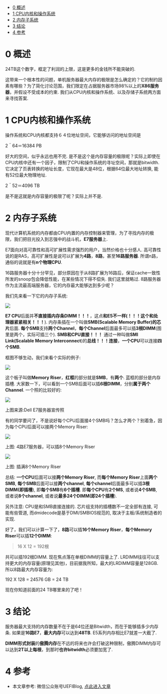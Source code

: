 
<!-- @import "[TOC]" {cmd="toc" depthFrom=1 depthTo=6 orderedList=false} -->

<!-- code_chunk_output -->

* [0 概述](#0-概述)
* [1 CPU内核和操作系统](#1-cpu内核和操作系统)
* [2 内存子系统](#2-内存子系统)
* [3 结论](#3-结论)
* [4 参考](#4-参考)

<!-- /code_chunk_output -->

# 0 概述

24TB这个数字，框定了利润的上限，这是更多的金钱所不能突破的. 

这带来一个根本性的问题，单机服务器最大内存的极限是怎么确定的？它的制约因素有哪些？为了简化讨论范围，我们限定在占据服务器市场98%以上的**X86服务器**，并假设不受成本的约束. 我们从CPU内核和操作系统、以及存储子系统两方面来寻找答案. 

# 1 CPU内核和操作系统

操作系统和CPU内核都支持６４位地址空间，它能够访问的地址空间是

2＾64＝16384 PB

好大的空间，似乎永远也用不完. 是不是这个是内存容量的极限呢？实际上即使在CPU内核中还有一个因子，限制了CPU和操作系统的寻址空间，那就是bitwidth. 它决定了页表转换的地址长度，它现在最大是48位，根据64位最大地址转换, 能有52位最大物理地址.

2＾52＝4096 TB

是不是这就是内存容量的极限了呢？实际上并不是. 

# 2 内存子系统

现代计算机系统的内存都由CPU内置的内存控制器来管理，为了寻找内存的极限，我们把目光投入到志强中的战斗机，**E7服务器**上. 

E7面向对高可靠性和高可扩展性需求强烈的用户，当然价格也十分感人. 高可靠性说的是RAS，高可扩展性是说可以扩展为**4路**，**8路**，甚至**16路服务器**. 所谓n路，通俗的说就是有**n个物理CPU**. 

16路服务器十分十分罕见，部分原因在于从8路扩展为16路后，保证cache一致性所发的snoop包会降低性能，在某些情况下得不偿失. 我们这里就略过. 8路服务器作为主流最高端服务器，它的内存最大能够达到多少呢？

我们先来看一下它的内存子系统: 

![](./images/2019-04-18-22-31-01.png)

**E7 CPU**后面并**不直接插内存条DIMM！！！**，这点**和E5不一样(！！！这个和处理器紧紧相关！！！**). 内存条插在一个叫做**SMB(Scalable Memory Buffer)的芯片**后面. **每个SMB**支持**两个Channel**，**每个Channel**后面最多可以插**3根DIMM**(图里是两个，实际可插三个). **SMB和CPU直接！！！** 通过一种叫做**SMI Link(Scalable Memory Interconnect**)的**总线！！！连接**，**一个CPU**可以连接**四个SMB**. 

框图不够生动，我们来看个实际的例子: 

![](./images/2019-04-18-22-33-57.png)

这个板子叫做**Memory Riser**，**红框**的部分就是**SMB**，有**两个**. 蓝框的部分是内存插槽. 大家数一下，可以看到一个SMB后面可以插**6根DIMM**，分别**属于两个Channel**. 一个照的比较好的: 

![](./images/2019-04-18-22-35-06.png)

上图来源:Dell E7服务器宣传照

有的同学要问了，不是说好每个CPU后面接4个SMB吗？怎么才两个？别着急，因为每个CPU后面可以接两个Memory Riser: 

![](./images/2019-04-18-22-36-00.png)

上图: 4路E7服务器，可以插8个Memory Riser

![](./images/2019-04-18-22-36-30.png)

上图: 插满8个Memory Riser

总结: **一个CPU**后面可以接**两个Memory Riser**, 而**每个Memory Riser**上面**两个SMB**, **每个SMB**后面可以接**两个channel**, **每个channel**后面最多可以插**3根DIMM(即插槽**), 即**每个SMB**有**6个插槽**. 即**每个CPU**有**2个MS**, 或者说**4个SMB**, 或者说**8个channel**, 或者说**最多24个DIMM(即24个插槽**). 

另外注意: CPU是和SMB直接连接的. 芯片组支持的插槽数不一定全部有连接, 可能有些管道, 而dmidecode是基于DMI/SMBIOS规范的, 取决于主板/系统制造者的实现.

好了，我们可以计算一下了，**8路**可以插**16个Memory Riser**，**每个Memory Riser**可以插**12个DIMM**:

>16 X 12 = 192根

共可以插192根DIMM. 现在焦点落在单根DIMM的容量上了. LRDIMM往往可以支持更大的内存容量(原理见其他)，目前据我所知，最大的LRDIMM容量是128GB. 所以8路最大内存容量为: 

192 X 128 = 24576 GB = 24 TB

现在你知道前面的24 TB哪里来的了吧！

# 3 结论

服务器最大支持的内存数量不在于是64位还是Bitwidth，而在于能够插多少内存条. 如果是**16路E7**，**最大内存**可以达到**48TB**. E5系列内存相比E7就差一大截了. 

**DIMM形式封装**的**傲腾内存**在不远的将来也许会打破这种限制，傲腾DIMM内存可以达到**2T以上每根**，到那时**也许bitwidth**必须要加宽了. 

# 4 参考

- 本文章参考: 微信公众账号UEFIBlog, [点此进入文章](https://mp.weixin.qq.com/s?__biz=MzI2NDYwMDAxOQ==&mid=2247484239&idx=1&sn=7de79a00bcfcb0732b27d946e0c78258&chksm=eaab63f3dddceae5dacdd78547b5ee1a9ea43d217c7aec3a117d51ff5d59155422564251c1cb&mpshare=1&scene=1&srcid=#rd)
